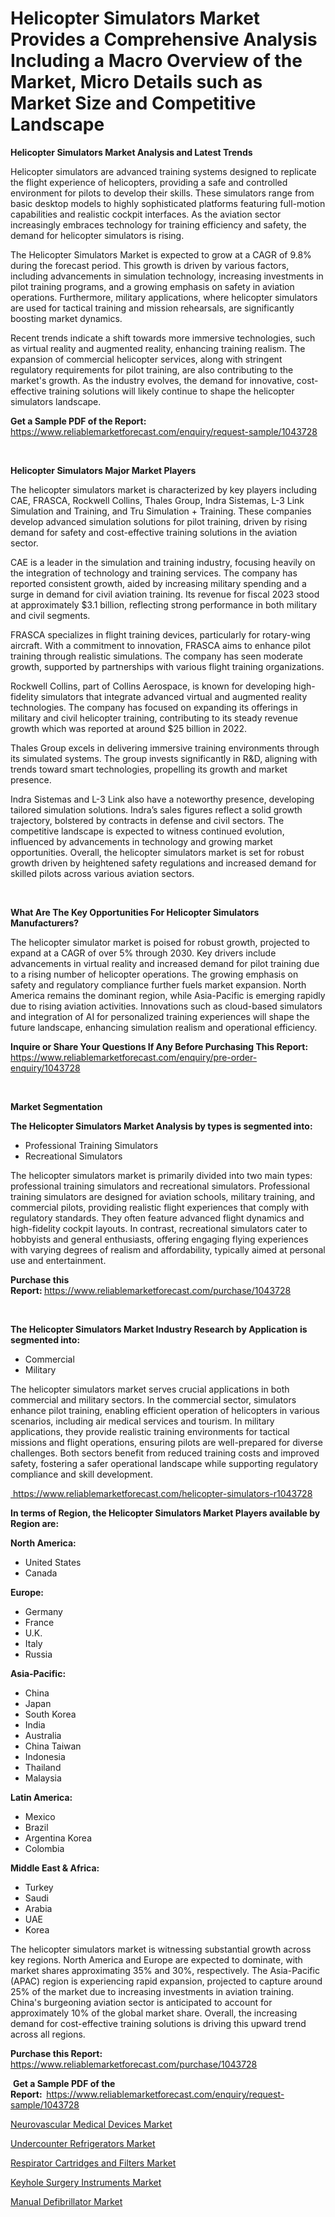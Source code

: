 <p><h1>Helicopter Simulators Market Provides a Comprehensive Analysis Including a Macro Overview of the Market, Micro Details such as Market Size and Competitive Landscape</h1></p><p><strong>Helicopter Simulators Market Analysis and Latest Trends</strong></p>
<p><p>Helicopter simulators are advanced training systems designed to replicate the flight experience of helicopters, providing a safe and controlled environment for pilots to develop their skills. These simulators range from basic desktop models to highly sophisticated platforms featuring full-motion capabilities and realistic cockpit interfaces. As the aviation sector increasingly embraces technology for training efficiency and safety, the demand for helicopter simulators is rising.</p><p>The Helicopter Simulators Market is expected to grow at a CAGR of 9.8% during the forecast period. This growth is driven by various factors, including advancements in simulation technology, increasing investments in pilot training programs, and a growing emphasis on safety in aviation operations. Furthermore, military applications, where helicopter simulators are used for tactical training and mission rehearsals, are significantly boosting market dynamics. </p><p>Recent trends indicate a shift towards more immersive technologies, such as virtual reality and augmented reality, enhancing training realism. The expansion of commercial helicopter services, along with stringent regulatory requirements for pilot training, are also contributing to the market's growth. As the industry evolves, the demand for innovative, cost-effective training solutions will likely continue to shape the helicopter simulators landscape.</p></p>
<p><strong>Get a Sample PDF of the Report:&nbsp;</strong> <a href="https://www.reliablemarketforecast.com/enquiry/request-sample/1043728?utm_campaign=1768&utm_medium=2&utm_source=Github&utm_content=ia&utm_term=20102024&utm_id=helicopter-simulators">https://www.reliablemarketforecast.com/enquiry/request-sample/1043728</a></p>
<p>&nbsp;</p>
<p><strong>Helicopter Simulators Major Market Players</strong></p>
<p><p>The helicopter simulators market is characterized by key players including CAE, FRASCA, Rockwell Collins, Thales Group, Indra Sistemas, L-3 Link Simulation and Training, and Tru Simulation + Training. These companies develop advanced simulation solutions for pilot training, driven by rising demand for safety and cost-effective training solutions in the aviation sector.</p><p>CAE is a leader in the simulation and training industry, focusing heavily on the integration of technology and training services. The company has reported consistent growth, aided by increasing military spending and a surge in demand for civil aviation training. Its revenue for fiscal 2023 stood at approximately $3.1 billion, reflecting strong performance in both military and civil segments.</p><p>FRASCA specializes in flight training devices, particularly for rotary-wing aircraft. With a commitment to innovation, FRASCA aims to enhance pilot training through realistic simulations. The company has seen moderate growth, supported by partnerships with various flight training organizations.</p><p>Rockwell Collins, part of Collins Aerospace, is known for developing high-fidelity simulators that integrate advanced virtual and augmented reality technologies. The company has focused on expanding its offerings in military and civil helicopter training, contributing to its steady revenue growth which was reported at around $25 billion in 2022.</p><p>Thales Group excels in delivering immersive training environments through its simulated systems. The group invests significantly in R&D, aligning with trends toward smart technologies, propelling its growth and market presence.</p><p>Indra Sistemas and L-3 Link also have a noteworthy presence, developing tailored simulation solutions. Indra’s sales figures reflect a solid growth trajectory, bolstered by contracts in defense and civil sectors. The competitive landscape is expected to witness continued evolution, influenced by advancements in technology and growing market opportunities. Overall, the helicopter simulators market is set for robust growth driven by heightened safety regulations and increased demand for skilled pilots across various aviation sectors.</p></p>
<p>&nbsp;</p>
<p><strong>What Are The Key Opportunities For Helicopter Simulators Manufacturers?</strong></p>
<p><p>The helicopter simulator market is poised for robust growth, projected to expand at a CAGR of over 5% through 2030. Key drivers include advancements in virtual reality and increased demand for pilot training due to a rising number of helicopter operations. The growing emphasis on safety and regulatory compliance further fuels market expansion. North America remains the dominant region, while Asia-Pacific is emerging rapidly due to rising aviation activities. Innovations such as cloud-based simulators and integration of AI for personalized training experiences will shape the future landscape, enhancing simulation realism and operational efficiency.</p></p>
<p><strong>Inquire or Share Your Questions If Any Before Purchasing This Report:</strong> <a href="https://www.reliablemarketforecast.com/enquiry/pre-order-enquiry/1043728?utm_campaign=1768&utm_medium=2&utm_source=Github&utm_content=ia&utm_term=20102024&utm_id=helicopter-simulators">https://www.reliablemarketforecast.com/enquiry/pre-order-enquiry/1043728</a></p>
<p>&nbsp;</p>
<p><strong>Market Segmentation</strong></p>
<p><strong>The Helicopter Simulators Market Analysis by types is segmented into:</strong></p>
<p><ul><li>Professional Training Simulators</li><li>Recreational Simulators</li></ul></p>
<p><p>The helicopter simulators market is primarily divided into two main types: professional training simulators and recreational simulators. Professional training simulators are designed for aviation schools, military training, and commercial pilots, providing realistic flight experiences that comply with regulatory standards. They often feature advanced flight dynamics and high-fidelity cockpit layouts. In contrast, recreational simulators cater to hobbyists and general enthusiasts, offering engaging flying experiences with varying degrees of realism and affordability, typically aimed at personal use and entertainment.</p></p>
<p><strong>Purchase this Report:&nbsp;</strong><a href="https://www.reliablemarketforecast.com/purchase/1043728?utm_campaign=1768&utm_medium=2&utm_source=Github&utm_content=ia&utm_term=20102024&utm_id=helicopter-simulators">https://www.reliablemarketforecast.com/purchase/1043728</a></p>
<p>&nbsp;</p>
<p><strong>The Helicopter Simulators Market Industry Research by Application is segmented into:</strong></p>
<p><ul><li>Commercial</li><li>Military</li></ul></p>
<p><p>The helicopter simulators market serves crucial applications in both commercial and military sectors. In the commercial sector, simulators enhance pilot training, enabling efficient operation of helicopters in various scenarios, including air medical services and tourism. In military applications, they provide realistic training environments for tactical missions and flight operations, ensuring pilots are well-prepared for diverse challenges. Both sectors benefit from reduced training costs and improved safety, fostering a safer operational landscape while supporting regulatory compliance and skill development.</p></p>
<p><a href="https://www.reliablemarketforecast.com/helicopter-simulators-r1043728?utm_campaign=1768&utm_medium=2&utm_source=Github&utm_content=ia&utm_term=20102024&utm_id=helicopter-simulators">&nbsp;https://www.reliablemarketforecast.com/helicopter-simulators-r1043728</a></p>
<p><strong>In terms of Region, the Helicopter Simulators Market Players available by Region are:</strong></p>
<p>
    <p> <strong> North America: </strong>
        <ul>
            <li>United States</li>
            <li>Canada</li>
        </ul>
        </p> 
    <p> <strong> Europe: </strong>
        <ul>
            <li>Germany</li>
            <li>France</li>
            <li>U.K.</li>
            <li>Italy</li>
            <li>Russia</li>
        </ul>
        </p> 
    <p> <strong> Asia-Pacific: </strong>
        <ul>
            <li>China</li>
            <li>Japan</li>
            <li>South Korea</li>
            <li>India</li>
            <li>Australia</li>
            <li>China Taiwan</li>
            <li>Indonesia</li>
            <li>Thailand</li>
            <li>Malaysia</li>
        </ul>
        </p> 
    <p> <strong> Latin America: </strong>
        <ul>
            <li>Mexico</li>
            <li>Brazil</li>
            <li>Argentina Korea</li>
            <li>Colombia</li>
        </ul>
        </p> 
    <p> <strong> Middle East & Africa: </strong>
        <ul>
            <li>Turkey</li>
            <li>Saudi</li>
            <li>Arabia</li>
            <li>UAE</li>
            <li>Korea</li>
        </ul>
    </p>
    </p>
<p><p>The helicopter simulators market is witnessing substantial growth across key regions. North America and Europe are expected to dominate, with market shares approximating 35% and 30%, respectively. The Asia-Pacific (APAC) region is experiencing rapid expansion, projected to capture around 25% of the market due to increasing investments in aviation training. China's burgeoning aviation sector is anticipated to account for approximately 10% of the global market share. Overall, the increasing demand for cost-effective training solutions is driving this upward trend across all regions.</p></p>
<p><strong>Purchase this Report: </strong><a href="https://www.reliablemarketforecast.com/purchase/1043728?utm_campaign=1768&utm_medium=2&utm_source=Github&utm_content=ia&utm_term=20102024&utm_id=helicopter-simulators">https://www.reliablemarketforecast.com/purchase/1043728</a></p>
<p>&nbsp;<strong>Get a Sample PDF of the Report:&nbsp;&nbsp;</strong><a href="https://www.reliablemarketforecast.com/enquiry/request-sample/1043728?utm_campaign=1768&utm_medium=2&utm_source=Github&utm_content=ia&utm_term=20102024&utm_id=helicopter-simulators">https://www.reliablemarketforecast.com/enquiry/request-sample/1043728</a></p>
<p><strong></strong></p>
<p><p><a href="https://www.linkedin.com/pulse/unveiling-market-trends-global-neurovascular-medical-devices-sjxoe?utm_campaign=1768&utm_medium=2&utm_source=Github&utm_content=ia&utm_term=20102024&utm_id=helicopter-simulators">Neurovascular Medical Devices Market</a></p><p><a href="https://www.linkedin.com/pulse/global-undercounter-refrigerators-market-sector2024-c90ae?utm_campaign=1768&utm_medium=2&utm_source=Github&utm_content=ia&utm_term=20102024&utm_id=helicopter-simulators">Undercounter Refrigerators Market</a></p><p><a href="https://www.linkedin.com/pulse/respirator-cartridges-filters-market2024-2031-industry-insights-iyjne?utm_campaign=1768&utm_medium=2&utm_source=Github&utm_content=ia&utm_term=20102024&utm_id=helicopter-simulators">Respirator Cartridges and Filters Market</a></p><p><a href="https://www.linkedin.com/pulse/keyhole-surgery-instruments-market-consolidation-impact-structure-h23ke?utm_campaign=1768&utm_medium=2&utm_source=Github&utm_content=ia&utm_term=20102024&utm_id=helicopter-simulators">Keyhole Surgery Instruments Market</a></p><p><a href="https://www.linkedin.com/pulse/manual-defibrillator-market-indicators-size-regional-rgpre?utm_campaign=1768&utm_medium=2&utm_source=Github&utm_content=ia&utm_term=20102024&utm_id=helicopter-simulators">Manual Defibrillator Market</a></p></p>